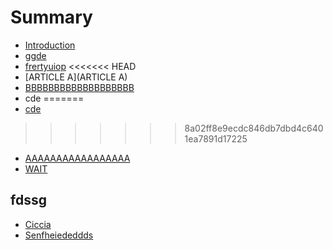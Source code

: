 # Summary

* [Introduction](Readme.md)
* [ggde](ggde.md)
* [frertyuiop](frertyuiop.md)
<<<<<<< HEAD
* [ARTICLE A](ARTICLE A)
* [BBBBBBBBBBBBBBBBBBB](bbbbbbbbbbbbbbbbbbb.md)
* cde
=======
* [cde](cde.md)
>>>>>>> 8a02ff8e9ecdc846db7dbd4c6401ea7891d17225
* [AAAAAAAAAAAAAAAAA](aaaaaaaaaaaaaaaaa.md)
* [WAIT](wait.md)

## fdssg
* [Ciccia](ciccia.md)
* [Senfheiededdds](senfheiededdds.md)

